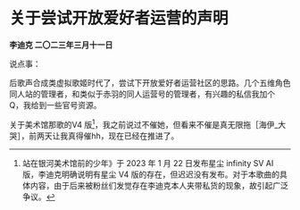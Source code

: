 # 关于尝试开放爱好者运营的声明
**李迪克	二〇二三年三月十一日**

说点事：

后歌声合成类虚拟歌姬时代了，尝试下开放爱好者运营社区的思路。几个五维角色同人站的管理者，和类似于赤羽的同人运营号的管理者，有兴趣的私信我加个 Q，我给到一些官号资源。

关于美术馆那歌的V4 版[^1]，我之前说过不催她，但看来不催是真无限拖［海伊_大哭］，前两天让我真得催hh，现在已经在推进了。

[^1]: 站在银河美术馆前的少年》于 2023 年 1 月 22 日发布星尘 infinity SV AI 版，李迪克明确说明有星尘 V4 版的存在，但迟迟没有发布。对于本歌曲的具体内容，由于后来被粉丝们发觉存在李迪克本人夹带私货的现象，故引起广泛争议。
